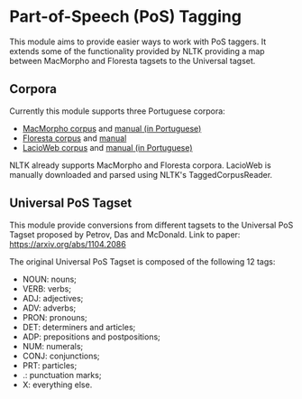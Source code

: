 # Part-of-Speech (PoS) Tagging

This module aims to provide easier ways to work with PoS taggers. It extends some of the functionality provided by NLTK providing a map between MacMorpho and Floresta tagsets to 
the Universal tagset.

## Corpora

Currently this module supports three Portuguese corpora:

- [MacMorpho corpus](http://nilc.icmc.usp.br/macmorpho/) and [manual (in Portuguese)](http://nilc.icmc.usp.br/macmorpho/macmorpho-manual.pdf)
- [Floresta corpus](https://www.linguateca.pt/Floresta/) and [manual](http://visl.sdu.dk/visl/pt/symbolset-floresta.html)
- [LacioWeb corpus](http://www.nilc.icmc.usp.br/nilc/tools/nilctaggers.html) and [manual (in Portuguese)](http://www.nilc.icmc.usp.br/nilc/download/tagsetcompleto.doc)

NLTK already supports MacMorpho and Floresta corpora. LacioWeb is manually downloaded and parsed using NLTK's TaggedCorpusReader.

## Universal PoS Tagset

This module provide conversions from different tagsets to the Universal PoS Tagset proposed by Petrov, Das and McDonald. Link to paper: https://arxiv.org/abs/1104.2086

The original Universal PoS Tagset is composed of the following 12 tags:
    
- NOUN: nouns;
- VERB: verbs;
- ADJ:  adjectives;
- ADV:  adverbs;
- PRON: pronouns;
- DET:  determiners and articles;
- ADP:  prepositions and postpositions;
- NUM:  numerals;
- CONJ: conjunctions;
- PRT:  particles;
- .:    punctuation marks;
- X:    everything else.

